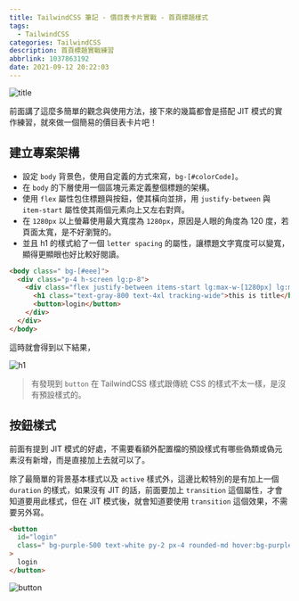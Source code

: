 ```yaml
---
title: TailwindCSS 筆記 - 價目表卡片實戰 - 首頁標題樣式
tags:
  - TailwindCSS
categories: TailwindCSS
description: 首頁標題實戰練習
abbrlink: 1037863192
date: 2021-09-12 20:22:03
---
```


![title](https://i.imgur.com/sexi49o.png)

前面講了這麼多簡單的觀念與使用方法，接下來的幾篇都會是搭配 JIT 模式的實作練習，就來做一個簡易的價目表卡片吧！

## 建立專案架構

- 設定 `body` 背景色，使用自定義的方式來寫，`bg-[#colorCode]`。
- 在 `body` 的下層使用一個區塊元素定義整個標題的架構。
- 使用 `flex` 屬性包住標題與按鈕，使其橫向並排，用 `justify-between` 與 `item-start` 屬性使其兩個元素向上又左右對齊。
- 在 `1280px` 以上螢幕使用最大寬度為 `1280px`，原因是人眼的角度為 120 度，若頁面太寬，是不好瀏覽的。
- 並且 h1 的樣式給了一個 `letter spacing` 的屬性，讓標題文字寬度可以變寬，顯得更顯眼也好比較好閱讀。

```html
<body class=" bg-[#eee]">
  <div class="p-4 h-screen lg:p-8">
    <div class="flex justify-between items-start lg:max-w-[1280px] lg:mx-auto">
      <h1 class="text-gray-800 text-4xl tracking-wide">this is title</h1>
      <button>login</button>
    </div>
  </div>
</body>
```

這時就會得到以下結果，

![h1](https://i.imgur.com/Rj9zg83.png)

> 有發現到 `button` 在 TailwindCSS 樣式跟傳統 CSS 的樣式不太一樣，是沒有預設樣式的。

## 按鈕樣式

前面有提到 JIT 模式的好處，不需要看額外配置檔的預設樣式有哪些偽類或偽元素沒有新增，而是直接加上去就可以了。

除了最簡單的背景基本樣式以及 `active` 樣式外，這邊比較特別的是有加上一個 `duration` 的樣式，如果沒有 JIT 的話，前面要加上 `transition` 這個屬性，才會知道要用此樣式，但在 JIT 模式後，就會知道要使用 `transition` 這個效果，不需要另外寫。

```html
<button
  id="login"
  class=" bg-purple-500 text-white py-2 px-4 rounded-md hover:bg-purple-600 tracking-wide active:bg-purple-900 active:ring-2 duration-200"
>
  login
</button>
```

![button](https://i.imgur.com/gBuKlb5.png)
